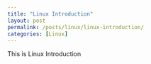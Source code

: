 ```yaml
---
title: "Linux Introduction"
layout: post
permalink: /posts/linux/linux-introduction/
categories: [Linux]
---
```

This is Linux Introduction
